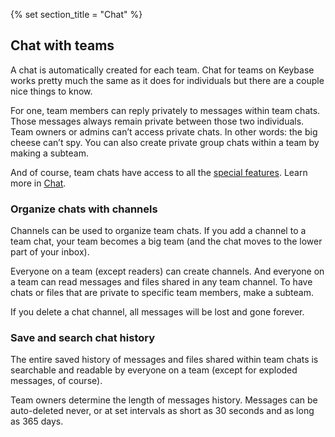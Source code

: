 {% set section_title = "Chat" %}

## Chat with teams
A chat is automatically created for each team. Chat for teams on Keybase works pretty much the same as it does for individuals but there are a couple nice things to know.
 
For one, team members can reply privately to messages within team chats. Those messages always remain private between those two individuals. Team owners or admins can’t access private chats. In other words: the big cheese can’t spy. You can also create private group chats within a team by making a subteam.
 
And of course, team chats have access to all the [special features](/chat/features). Learn more in [Chat](/chat). 
 
### Organize chats with channels
Channels can be used to organize team chats. If you add a channel to a team chat, your team becomes a big team (and the chat moves to the lower part of your inbox). 
 
Everyone on a team (except readers) can create channels. And everyone on a team can read messages and files shared in any team channel. To have chats or files that are private to specific team members, make a subteam. 
 
If you delete a chat channel, all messages will be lost and gone forever.
 
### Save and search chat history
The entire saved history of messages and files shared within team chats is searchable and readable by everyone on a team (except for exploded messages, of course). 

Team owners determine the length of messages history. Messages can be auto-deleted never, or at set intervals as short as 30 seconds and as long as 365 days. 

